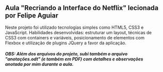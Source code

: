 ## Aula "Recriando a Interface do Netflix" lecionada por Felipe Aguiar

Neste projeto foi utilizado tecnologias simples como HTML5, CSS3 e JavaScript. 
Habilidades desenvolvidas: estruturar um layout, técnicas de CSS3 com containers e variáveis, 
posicionamento de elementos com Flexbox e utilização de plugins JQuery a favor da aplicação.


##### OBS: Além dos arquivos do projeto, subi também o arquivo "anotações.odt" (e também em PDF) com detalhes e observações anotada por mim durante a aula.

